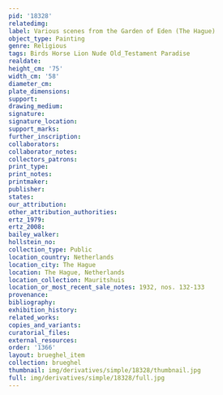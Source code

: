 ```yaml
---
pid: '18328'
relatedimg: 
label: Various scenes from the Garden of Eden (The Hague)
object_type: Painting
genre: Religious
tags: Birds Horse Lion Nude Old_Testament Paradise
realdate: 
height_cm: '75'
width_cm: '58'
diameter_cm: 
plate_dimensions: 
support: 
drawing_medium: 
signature: 
signature_location: 
support_marks: 
further_inscription: 
collaborators: 
collaborator_notes: 
collectors_patrons: 
print_type: 
print_notes: 
printmaker: 
publisher: 
states: 
our_attribution: 
other_attribution_authorities: 
ertz_1979: 
ertz_2008: 
bailey_walker: 
hollstein_no: 
collection_type: Public
location_country: Netherlands
location_city: The Hague
location: The Hague, Netherlands
location_collection: Mauritshuis
location_or_most_recent_sale_notes: 1932, nos. 132-133
provenance: 
bibliography: 
exhibition_history: 
related_works: 
copies_and_variants: 
curatorial_files: 
external_resources: 
order: '1366'
layout: brueghel_item
collection: brueghel
thumbnail: img/derivatives/simple/18328/thumbnail.jpg
full: img/derivatives/simple/18328/full.jpg
---
```


